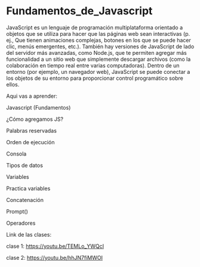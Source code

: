 # Fundamentos_de_Javascript

JavaScript es un lenguaje de programación multiplataforma orientado a objetos que se utiliza para hacer que las páginas web sean interactivas (p. ej., Que tienen animaciones complejas, botones en los que se puede hacer clic, menús emergentes, etc.). También hay versiones de JavaScript de lado del servidor más avanzadas, como Node.js, que te permiten agregar más funcionalidad a un sitio web que simplemente descargar archivos (como la colaboración en tiempo real entre varias computadoras). Dentro de un entorno (por ejemplo, un navegador web), JavaScript se puede conectar a los objetos de su entorno para proporcionar control programático sobre ellos.


Aqui vas a aprender: 

Javascript (Fundamentos)

¿Cómo agregamos JS?

Palabras reservadas

Orden de ejecución

Consola

Tipos de datos

Variables

Practica variables

Concatenación

Prompt()

Operadores

Link de las clases:

clase 1: https://youtu.be/TEMLo_YWQcI


clase 2: https://youtu.be/hhJN7fiMWOI
